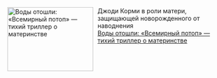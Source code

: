 <!--2025-03-18 10:15:14-->
<div class="yb">
  <div class="rss smaller1 kino_kino"><a href="https://www.kino-teatr.ru/kino/art/tv/7304/" title="Воды отошли: «Всемирный потоп» — тихий триллер о материнстве"><img src="https://www.kino-teatr.ru/art/4/0/7304/poster.jpg" width="196" height="147" align="left" hspace="5" style="margin: 0px 10px 0px 5px" alt="Воды отошли: «Всемирный потоп» — тихий триллер о материнстве"/></a>Джоди Корми в роли матери, защищающей новорожденного от наводнения <br><a class="light" href="https://www.kino-teatr.ru/kino/art/tv/7304/">Воды отошли: «Всемирный потоп» — тихий триллер о материнстве</a></div>
</div>
